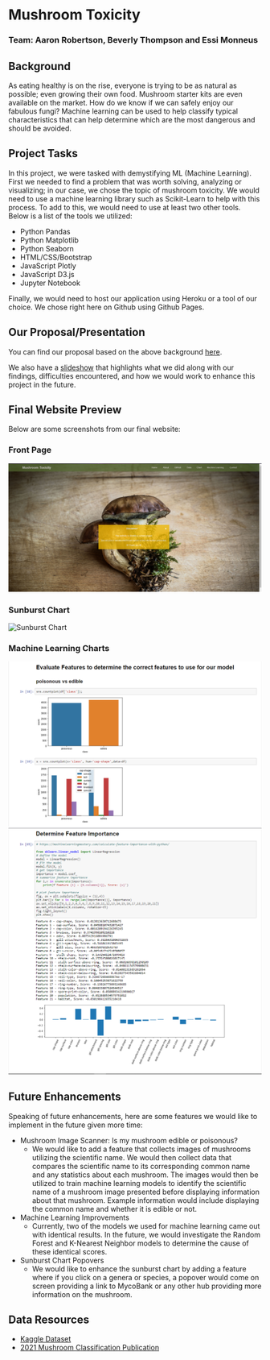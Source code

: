 # Mushroom Toxicity
### Team: Aaron Robertson, Beverly Thompson and Essi Monneus

## Background
As eating healthy is on the rise, everyone is trying to be as natural as possible; even growing their own food. Mushroom starter kits are even available on the market. How do we know if we can safely enjoy our fabulous fungi? Machine learning can be used to help classify typical characteristics that can help determine which are the most dangerous and should be avoided.

## Project Tasks
In this project, we were tasked with demystifying ML (Machine Learning). First we needed to find a problem that was worth solving, analyzing or visualizing; in our case, we chose the topic of mushroom toxicity. We would need to use a machine learning library such as Scikit-Learn to help with this process. To add to this, we would need to use at least two other tools. Below is a list of the tools we utilized:  
* Python Pandas
* Python Matplotlib
* Python Seaborn
* HTML/CSS/Bootstrap
* JavaScript Plotly
* JavaScript D3.js
* Jupyter Notebook

Finally, we would need to host our application using Heroku or a tool of our choice. We chose right here on Github using Github Pages. 

## Our Proposal/Presentation
You can find our proposal based on the above background [here](Proposal.md).

We also have a [slideshow](https://docs.google.com/presentation/d/10ECGgO3wZVm5tsjuCCfcwhFFtnVVg3l6xVniVA0MjBk/edit?usp=sharing) that highlights what we did along with our findings, difficulties encountered, and how we would work to enhance this project in the future.

## Final Website Preview
Below are some screenshots from our final website:
### Front Page
![Front Page](images/_Website/MT_Website_Snip1.png)
### Sunburst Chart
![Sunburst Chart](images/_Website/MT_Website_Snip2.png)
### Machine Learning Charts
![ML Chart 1](images/_Website/MT_Website_Snip3.png)
![ML Chart 2](images/_Website/MT_Website_Snip4.png)

## Future Enhancements
Speaking of future enhancements, here are some features we would like to implement in the future given more time:
* Mushroom Image Scanner: Is my mushroom edible or poisonous?
    * We would like to add a feature that collects images of mushrooms utilizing the scientific name. We would then collect data that compares the scientific name to its corresponding common name and any statistics about each mushroom. The images would then be utilized to train machine learning models to identify the scientific name of a mushroom image presented before displaying information about that mushroom. Example information would include displaying the common name  and whether it is edible or not.
* Machine Learning Improvements
    * Currently, two of the models we used for machine learning came out with identical results. In the future, we would investigate the Random Forest and K-Nearest Neighbor models to determine the cause of these identical scores.
* Sunburst Chart Popovers
    * We would like to enhance the sunburst chart by adding a feature where if you click on a genera or species, a popover would come on screen providing a link to MycoBank or any other hub providing more information on the mushroom. 

## Data Resources
* [Kaggle Dataset](https://www.kaggle.com/uciml/mushroom-classification)
* [2021 Mushroom Classification Publication](https://onlinelibrary.wiley.com/doi/full/10.1111/1541-4337.12708)
